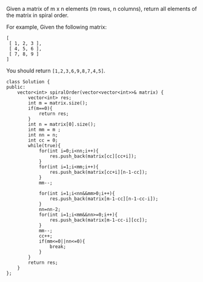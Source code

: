 Given a matrix of m x n elements (m rows, n columns), return all elements of the matrix in spiral order.

For example,
Given the following matrix:
```
[
 [ 1, 2, 3 ],
 [ 4, 5, 6 ],
 [ 7, 8, 9 ]
]
```
You should return `[1,2,3,6,9,8,7,4,5]`.

```
class Solution {
public:
    vector<int> spiralOrder(vector<vector<int>>& matrix) {
        vector<int> res;
        int m = matrix.size();
        if(m==0){
            return res;
        }
        int n = matrix[0].size();
        int mm = m ;
        int nn = n;
        int cc = 0;
        while(true){
            for(int i=0;i<nn;i++){
                res.push_back(matrix[cc][cc+i]);
            }
            for(int i=1;i<mm;i++){
                res.push_back(matrix[cc+i][n-1-cc]);
            }
            mm--;
           
            for(int i=1;i<nn&&mm>0;i++){
                res.push_back(matrix[m-1-cc][n-1-cc-i]);
            }
            nn=nn-2;
            for(int i=1;i<mm&&nn>=0;i++){
                res.push_back(matrix[m-1-cc-i][cc]);
            }
            mm--;
            cc++;
            if(mm<=0||nn<=0){
                break;
            }
        }
        return res;
    }
};
```
